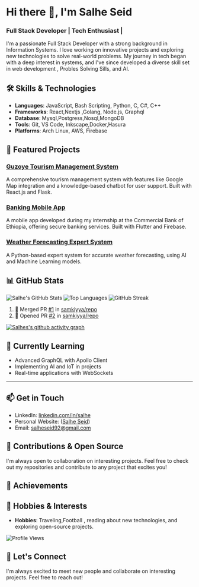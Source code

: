 <!--
**Salhe/Seya** is a ✨ _special_ ✨ repository because its `README.md` (this file) appears on your GitHub profile.

Here are some ideas to get you started:

- 🔭 I’m currently working on ...
- 🌱 I’m currently learning ...
- 👯 I’m looking to collaborate on ...
- 🤔 I’m looking for help with ...
- 💬 Ask me about ...
- 📫 How to reach me: ...
- 😄 Pronouns: ...
- ⚡ Fun fact: ...
-->
# Hi there 👋, I'm Salhe Seid
### Full Stack Developer | Tech Enthusiast | 

I'm a passionate Full Stack Developer with a strong background in Information Systems. I love working on innovative projects and exploring new technologies to solve real-world problems. My journey in tech began with a deep interest in systems, and I've since developed a diverse skill set in web development , Probles Solving Sills, and AI.

## 🛠️ Skills & Technologies

- **Languages**: JavaScript, Bash Scripting, Python, C, C#, C++
- **Frameworks**: React,Nextjs ,Golang, Node.js, Graphql
- **Database**: Mysql,Postgress,Nosql,MongoDB
- **Tools**: Git, VS Code, Inkscape,Docker,Hasura
- **Platforms**: Arch Linux, AWS, Firebase

## 🚀 Featured Projects

### [Guzoye Tourism Management System](https://github.com/samkiyya/Guzoye-final_year_project)
A comprehensive tourism management system with features like Google Map integration and a knowledge-based chatbot for user support. Built with React.js and Flask.

### [Banking Mobile App](https://github.com/samkiyya/Flutter-Banking-Mobile-App)
A mobile app developed during my internship at the Commercial Bank of Ethiopia, offering secure banking services. Built with Flutter and Firebase.

### [Weather Forecasting Expert System](https://github.com/samkiyya/Weather-forecasting-Expert-system-)
A Python-based expert system for accurate weather forecasting, using AI and Machine Learning models.

## 📊 GitHub Stats

![Salhe's GitHub Stats](https://github-readme-stats.vercel.app/api?username=Salhe123&show_icons=true&theme=radical)
![Top Languages](https://github-readme-stats.vercel.app/api/top-langs/?username=Salhe123&layout=compact&theme=radical)
![GitHub Streak](https://github-readme-streak-stats.herokuapp.com/?user=Salhe123&theme=radical)


<!--START_SECTION:activity-->
1. 🎉 Merged PR [#1](https://github.com/samkiyya/repo/pull/1) in [samkiyya/repo](https://github.com/samkiyya/repo)
2. 💪 Opened PR [#2](https://github.com/samkiyya/repo/pull/2) in [samkiyya/repo](https://github.com/samkiyya/repo)
<!--END_SECTION:activity-->
[![Salhes's github activity graph](https://github-readme-activity-graph.vercel.app/graph?username=Salhe123&theme=github-compact)](https://github.com/Salhe123/github-readme-activity-graph)

## 🌱 Currently Learning

- Advanced GraphQL with Apollo Client
- Implementing AI and IoT in projects
- Real-time applications with WebSockets

---
## 📫 Get in Touch

- LinkedIn: [linkedin.com/in/salhe](https://www.linkedin.com/in/salhe-seid-9a231b284)
- Personal Website: ([Salhe Seid](https://salhe-seid-portfolio.vercel.app/))
- Email: [salheseid92@gmail.com](mailto:salheseid92@gmail.com)

## 🤝 Contributions & Open Source

I'm always open to collaboration on interesting projects. Feel free to check out my repositories and contribute to any project that excites you!

## 🌟 Achievements

## 🎯 Hobbies & Interests

- **Hobbies**: Traveling,Football , reading about new technologies, and exploring open-source projects.

![Profile Views](https://komarev.com/ghpvc/?username=Salhe123)

## 🔗 Let's Connect

I'm always excited to meet new people and collaborate on interesting projects. Feel free to reach out!
